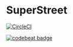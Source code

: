 # SuperStreet

[![CircleCI](https://circleci.com/gh/rusili/SuperStreet/tree/master.svg?style=svg)](https://circleci.com/gh/rusili/SuperStreet/tree/master)

[![codebeat badge](https://codebeat.co/badges/1d3c8db7-a647-49ba-93c6-fff6bb6866ea)](https://codebeat.co/projects/github-com-rusili-superstreet-master)
